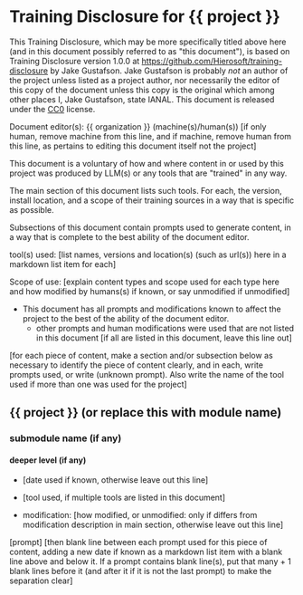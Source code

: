 # Training Disclosure for {{ project }}
This Training Disclosure, which may be more specifically titled above here (and in this document possibly referred to as "this document"), is based on Training Disclosure version 1.0.0 at https://github.com/Hierosoft/training-disclosure by Jake Gustafson. Jake Gustafson is probably *not* an author of the project unless listed as a project author, nor necessarily the editor of this copy of the document unless this copy is the original which among other places I, Jake Gustafson, state IANAL. This document is released under the [CC0](https://creativecommons.org/public-domain/cc0/) license.

Document editor(s): {{ organization }} (machine(s)/human(s)) [if only human, remove machine from this line, and if machine, remove human from this line, as pertains to editing this document itself not the project]

This document is a voluntary of how and where content in or used by this project was produced by LLM(s) or any tools that are "trained" in any way.

The main section of this document lists such tools. For each, the version, install location, and a scope of their training sources in a way that is specific as possible.

Subsections of this document contain prompts used to generate content, in a way that is complete to the best ability of the document editor.

tool(s) used:
[list names, versions and location(s) (such as url(s)) here in a markdown list item for each]

Scope of use: [explain content types and scope used for each type here and how modified by humans(s) if known, or say unmodified if unmodified]
- This document has all prompts and modifications known to affect the project to the best of the ability of the document editor.
  - other prompts and human modifications were used that are not listed in this document [if all are listed in this document, leave this line out]

[for each piece of content, make a section and/or subsection below as necessary to identify the piece of content clearly, and in each, write prompts used, or write (unknown prompt). Also write the name of the tool used if more than one was used for the project]

## {{ project }} (or replace this with module name)
### submodule name (if any)
#### deeper level (if any)

- [date used if known, otherwise leave out this line]

- [tool used, if multiple tools are listed in this document]

- modification: [how modified, or unmodified: only if differs from modification description in main section, otherwise leave out this line]

[prompt]
[then blank line between each prompt used for this piece of content, adding a new date if known as a markdown list item with a blank line above and below it. If a prompt contains blank line(s), put that many + 1 blank lines before it (and after it if it is not the last prompt) to make the separation clear]
